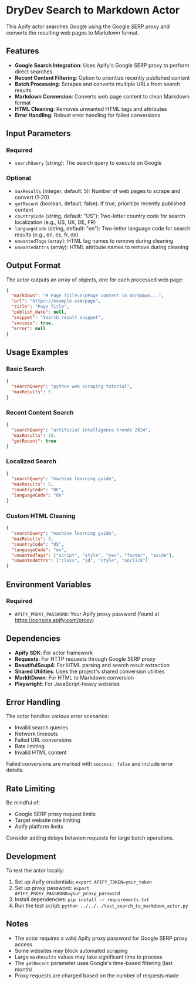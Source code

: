 # DryDev Search to Markdown Actor

This Apify actor searches Google using the Google SERP proxy and converts the resulting web pages to Markdown format.

## Features

- **Google Search Integration**: Uses Apify's Google SERP proxy to perform direct searches
- **Recent Content Filtering**: Option to prioritize recently published content
- **Batch Processing**: Scrapes and converts multiple URLs from search results
- **Markdown Conversion**: Converts web page content to clean Markdown format
- **HTML Cleaning**: Removes unwanted HTML tags and attributes
- **Error Handling**: Robust error handling for failed conversions

## Input Parameters

### Required
- `searchQuery` (string): The search query to execute on Google

### Optional
- `maxResults` (integer, default: 5): Number of web pages to scrape and convert (1-20)
- `getRecent` (boolean, default: false): If true, prioritize recently published content
- `countryCode` (string, default: "US"): Two-letter country code for search localization (e.g., US, UK, DE, FR)
- `languageCode` (string, default: "en"): Two-letter language code for search results (e.g., en, es, fr, de)
- `unwantedTags` (array): HTML tag names to remove during cleaning
- `unwantedAttrs` (array): HTML attribute names to remove during cleaning

## Output Format

The actor outputs an array of objects, one for each processed web page:

```json
{
  "markdown": "# Page Title\n\nPage content in markdown...",
  "url": "https://example.com/page",
  "title": "Page Title",
  "publish_date": null,
  "snippet": "Search result snippet",
  "success": true,
  "error": null
}
```

## Usage Examples

### Basic Search
```json
{
  "searchQuery": "python web scraping tutorial",
  "maxResults": 5
}
```

### Recent Content Search
```json
{
  "searchQuery": "artificial intelligence trends 2024",
  "maxResults": 10,
  "getRecent": true
}
```

### Localized Search
```json
{
  "searchQuery": "machine learning guide",
  "maxResults": 5,
  "countryCode": "DE",
  "languageCode": "de"
}
```

### Custom HTML Cleaning
```json
{
  "searchQuery": "machine learning guide",
  "maxResults": 3,
  "countryCode": "US",
  "languageCode": "en",
  "unwantedTags": ["script", "style", "nav", "footer", "aside"],
  "unwantedAttrs": ["class", "id", "style", "onclick"]
}
```

## Environment Variables

### Required
- `APIFY_PROXY_PASSWORD`: Your Apify proxy password (found at https://console.apify.com/proxy)

## Dependencies

- **Apify SDK**: For actor framework
- **Requests**: For HTTP requests through Google SERP proxy
- **BeautifulSoup4**: For HTML parsing and search result extraction
- **Shared Utilities**: Uses the project's shared conversion utilities
- **MarkItDown**: For HTML to Markdown conversion
- **Playwright**: For JavaScript-heavy websites

## Error Handling

The actor handles various error scenarios:
- Invalid search queries
- Network timeouts
- Failed URL conversions
- Rate limiting
- Invalid HTML content

Failed conversions are marked with `success: false` and include error details.

## Rate Limiting

Be mindful of:
- Google SERP proxy request limits
- Target website rate limiting
- Apify platform limits

Consider adding delays between requests for large batch operations.

## Development

To test the actor locally:

1. Set up Apify credentials: `export APIFY_TOKEN=your_token`
2. Set up proxy password: `export APIFY_PROXY_PASSWORD=your_proxy_password`
3. Install dependencies: `pip install -r requirements.txt`
4. Run the test script: `python ../../../test_search_to_markdown_actor.py`

## Notes

- The actor requires a valid Apify proxy password for Google SERP proxy access
- Some websites may block automated scraping
- Large `maxResults` values may take significant time to process
- The `getRecent` parameter uses Google's time-based filtering (last month)
- Proxy requests are charged based on the number of requests made